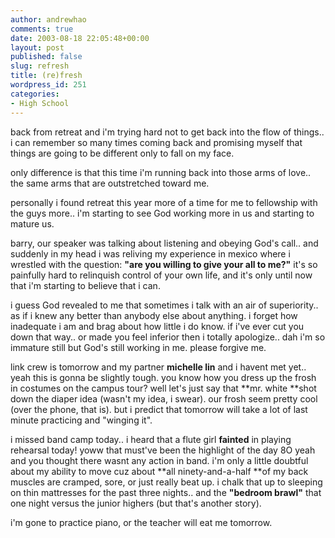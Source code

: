 ```yaml
---
author: andrewhao
comments: true
date: 2003-08-18 22:05:48+00:00
layout: post
published: false
slug: refresh
title: (re)fresh
wordpress_id: 251
categories:
- High School
---
```


back from retreat and i'm trying hard not to get back into the flow of things.. i can remember so many times coming back and promising myself that things are going to be different only to fall on my face.

only difference is that this time i'm running back into those arms of love.. the same arms that are outstretched toward me.

personally i found retreat this year more of a time for me to fellowship with the guys more.. i'm starting to see God working more in us and starting to mature us.

barry, our speaker was talking about listening and obeying God's call.. and suddenly in my head i was reliving my experience in mexico where i wrestled with the question: **"are you willing to give your all to me?"** it's so painfully hard to relinquish control of your own life, and it's only until now that i'm starting to believe that i can.

i guess God revealed to me that sometimes i talk with an air of superiority.. as if i knew any better than anybody else about anything. i forget how inadequate i am and brag about how little i do know. if i've ever cut you down that way.. or made you feel inferior then i totally apologize.. dah i'm so immature still but God's still working in me. please forgive me.

link crew is tomorrow and my partner **michelle lin** and i havent met yet.. yeah this is gonna be slightly tough. you know how you dress up the frosh in costumes on the campus tour? well let's just say that **mr. white **shot down the diaper idea (wasn't my idea, i swear). our frosh seem pretty cool (over the phone, that is). but i predict that tomorrow will take a lot of last minute practicing and "winging it".

i missed band camp today.. i heard that a flute girl **fainted** in playing rehearsal today! yoww that must've been the highlight of the day  8O  yeah and you thought there wasnt any action in band. i'm only a little doubtful about my ability to move cuz about **all ninety-and-a-half **of my back muscles are cramped, sore, or just really beat up. i chalk that up to sleeping on thin mattresses for the past three nights.. and the **"bedroom brawl"** that one night versus the junior highers (but that's another story).

i'm gone to practice piano, or the teacher will eat me tomorrow.
